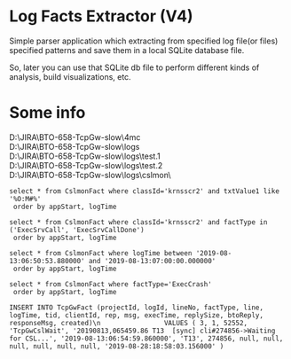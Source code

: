 
# Log Facts Extractor (V4)

Simple parser application which extracting from specified log file(or files) specified patterns
and save them in a local SQLite database file.

So, later you can use that SQLite db file to perform different kinds of analysis, build visualizations, etc.

# Some info

D:\JIRA\BTO-658-TcpGw-slow\4mc\
D:\JIRA\BTO-658-TcpGw-slow\logs\
D:\JIRA\BTO-658-TcpGw-slow\logs\test.1\
D:\JIRA\BTO-658-TcpGw-slow\logs\test.2\
D:\JIRA\BTO-658-TcpGw-slow\logs\cslmon\

	select * from CslmonFact where classId='krnsscr2' and txtValue1 like '%O:M#%'
	 order by appStart, logTime

	select * from CslmonFact where classId='krnsscr2' and factType in ('ExecSrvCall', 'ExecSrvCallDone')
	 order by appStart, logTime

	select * from CslmonFact where logTime between '2019-08-13:06:50:53.880000' and '2019-08-13:07:00:00.000000'
	 order by appStart, logTime

	select * from CslmonFact where factType='ExecCrash'
	 order by appStart, logTime

	INSERT INTO TcpGwFact (projectId, logId, lineNo, factType, line, logTime, tid, clientId, rep, msg, execTime, replySize, btoReply, responseMsg, created)\n                VALUES ( 3, 1, 52552, 'TcpGwCslWait', '20190813,065459.86 T13  [sync] cli#274856->Waiting for CSL...', '2019-08-13:06:54:59.860000', 'T13', 274856, null, null, null, null, null, null, '2019-08-28:18:58:03.156000' )

 

